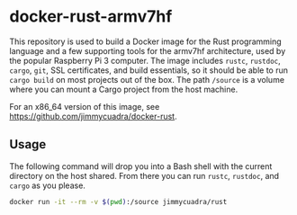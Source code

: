 # docker-rust-armv7hf

This repository is used to build a Docker image for the Rust programming language and a few supporting tools for the armv7hf architecture, used by the popular Raspberry Pi 3 computer. The image includes `rustc`, `rustdoc`, `cargo`, `git`, SSL certificates, and build essentials, so it should be able to run `cargo build` on most projects out of the box. The path `/source` is a volume where you can mount a Cargo project from the host machine.

For an x86_64 version of this image, see https://github.com/jimmycuadra/docker-rust.

## Usage

The following command will drop you into a Bash shell with the current directory on the host shared. From there you can run `rustc`, `rustdoc`, and `cargo` as you please.

``` bash
docker run -it --rm -v $(pwd):/source jimmycuadra/rust
```
